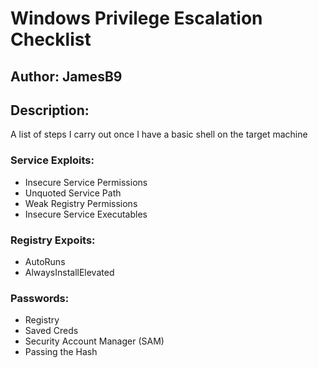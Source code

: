 # Windows Privilege Escalation Checklist
## Author: JamesB9
## Description:
A list of steps I carry out once I have a basic shell on the target machine


### Service Exploits:
- Insecure Service Permissions
- Unquoted Service Path
- Weak Registry Permissions
- Insecure Service Executables

### Registry Expoits:
- AutoRuns
- AlwaysInstallElevated

### Passwords:
- Registry
- Saved Creds
- Security Account Manager (SAM)
- Passing the Hash
